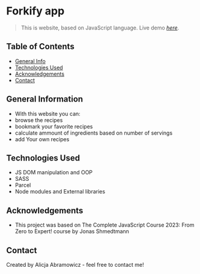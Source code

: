 # Forkify app
> This is website, based on JavaScript language.
> Live demo [_here_](https://forkify-alicjaa.netlify.app/).


## Table of Contents
* [General Info](#general-information)
* [Technologies Used](#technologies-used)
* [Acknowledgements](#acknowledgements)
* [Contact](#contact)


## General Information
- With this website you can:
- browse the recipes
- bookmark your favorite recipes
- calculate ammount of ingredients based on number of servings
- add Your own recipes

## Technologies Used
- JS DOM manipulation and OOP
- SASS
- Parcel
- Node modules and External libraries


## Acknowledgements
- This project was based on The Complete JavaScript Course 2023: From Zero to Expert! course by Jonas Shmedtmann


## Contact
Created by Alicja Abramowicz - feel free to contact me!


<!-- Optional -->
<!-- ## License -->
<!-- This project is open source and available under the [... License](). -->

<!-- You don't have to include all sections - just the one's relevant to your project -->

